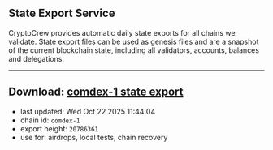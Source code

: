 ## State Export Service
CryptoCrew provides automatic daily state exports for all chains we validate. State export files can be used as genesis files and are a snapshot of the current blockchain state, including all validators, accounts, balances and delegations.

---
**Download: [comdex-1 state export](https://dl-eu2.ccvalidators.com/SERVICE/comdex/comdex-1_export_20786361.json)**
---

- last updated: Wed Oct 22 2025 11:44:04
- chain id: `comdex-1`
- export height: `20786361`
- use for: airdrops, local tests, chain recovery
